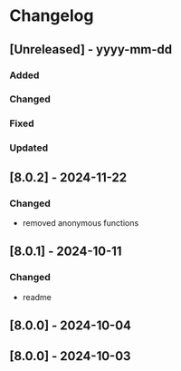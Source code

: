 # Changelog
## [Unreleased] - yyyy-mm-dd

### Added

### Changed

### Fixed

### Updated

## [8.0.2] - 2024-11-22


### Changed
- removed anonymous functions

## [8.0.1] - 2024-10-11


### Changed
- readme

## [8.0.0] - 2024-10-04


## [8.0.0] - 2024-10-03
